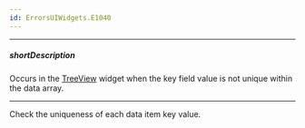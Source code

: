 ```yaml
---
id: ErrorsUIWidgets.E1040
---
```

---
##### shortDescription
Occurs in the [TreeView](/api-reference/10%20UI%20Widgets/dxTreeView '/Documentation/ApiReference/UI_Widgets/dxTreeView/') widget when the key field value is not unique within the data array.

---
Check the uniqueness of each data item key value.